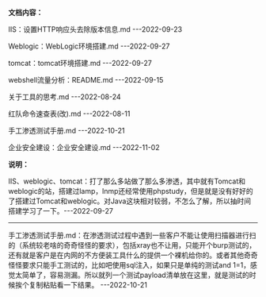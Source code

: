 **文档内容：**

IIS：设置HTTP响应头去除版本信息.md  ---2022-09-23

Weblogic：WebLogic环境搭建.md ---2022-09-27

tomcat：tomcat环境搭建.md ---2022-09-27

webshell流量分析：README.md ---2022-09-15

关于工具的思考.md ---2022-08-24

红队命令速查表(改).md ---2022-08-11

手工渗透测试手册.md ---2022-10-21

企业安全建设：企业安全建设.md ---2022-11-02



**说明：**

IIS、weblogic、tomcat：打了那么多站做了那么多渗透，其中就有Tomcat和weblogic的站，搭建过lamp，lnmp还经常使用phpstudy，但是就是没有好好的了搭建过Tomcat和weblogic。对Java这块相对较弱，不怎么了解，所以抽时间搭建学习了一下。---2022-09-27

---

手工渗透测试手册.md：在渗透测试过程中遇到一些客户不能让使用扫描器进行扫的（系统较老啥的奇奇怪怪的要求），包括xray也不让用，只能开个burp测试的，还有就是客户是在内网的不方便装工具什么的提供一个裸机给你的。或者其他奇奇怪怪要求只能手工测试的，比如吧使用sql注入，如果只是单纯的测试and 1=1，感觉太简单了，容易测漏。所以就列一个测试payload清单放在这里，就是测试的时候挨个复制粘贴看一下结果。 ---2022-10-21

